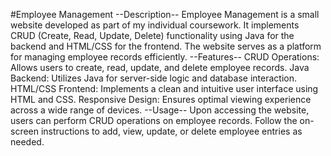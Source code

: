 #Employee Management --Description-- Employee Management is a small website developed as part of my individual coursework. It implements CRUD (Create, Read, Update, Delete) functionality using Java for the backend and HTML/CSS for the frontend. The website serves as a platform for managing employee records efficiently.
--Features-- CRUD Operations: Allows users to create, read, update, and delete employee records. Java Backend: Utilizes Java for server-side logic and database interaction. HTML/CSS Frontend: Implements a clean and intuitive user interface using HTML and CSS. Responsive Design: Ensures optimal viewing experience across a wide range of devices.
--Usage-- Upon accessing the website, users can perform CRUD operations on employee records. Follow the on-screen instructions to add, view, update, or delete employee entries as needed.
